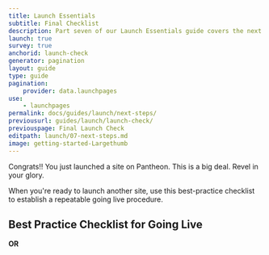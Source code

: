 ```yaml
---
title: Launch Essentials
subtitle: Final Checklist
description: Part seven of our Launch Essentials guide covers the next steps to take after your site goes live.
launch: true
survey: true
anchorid: launch-check
generator: pagination
layout: guide
type: guide
pagination:
    provider: data.launchpages
use:
    - launchpages
permalink: docs/guides/launch/next-steps/
previousurl: guides/launch/launch-check/
previouspage: Final Launch Check
editpath: launch/07-next-steps.md
image: getting-started-Largethumb
---
```

Congrats!! You just launched a site on Pantheon. This is a big deal. Revel in your glory.

When you're ready to launch another site, use this best-practice checklist to establish a repeatable going live procedure.
## Best Practice Checklist for Going Live

<ChecklistItem title="Create the Live environment" link="/guides/quickstart/create-test-live/" />

<ChecklistItem title="Upgrade Site Plan" link="/guides/launch/plans/" />

<ChecklistItem title="Activate New Relic Pro" link="/new-relic/#activate-new-relic-apm-pro" />

<ChecklistItem title="Load and Performance Test" link="/load-and-performance-testing/" />

<ChecklistItem title="Add Domains to the Live Environment" link="/guides/launch/domains/" />

<ChecklistItem title="Configure DNS" link="/guides/launch/domains/" />

<ChecklistItem title="Redirect to a Primary Domain" link="/guides/launch/redirects/" />

<ChecklistItem title="Setup Availability Monitoring" link="/new-relic/#configure-ping-monitors-for-availability" />

<ChecklistItem title="Enable and Schedule Weekly Backups" link="/guides/launch/launch-check/" />

<ChecklistItem title="Set Up Outgoing Email" link="/email/" />

<ChecklistItem title="WordPress Launch Check" link="/wordpress-launch-check/" />

 **OR** 

<ChecklistItem title="Drupal Launch Check" link="/drupal-launch-check/" />

<ChecklistItem title="Review Status Report" link="/guides/launch/launch-check/" />

<ChecklistItem title="Enable Redis" link="/redis/#enable-redis" />

<ChecklistItem title="Configure Caching" link="/global-cdn-caching/" />

<ChecklistItem title="Test Cache" link="/test-global-cdn-caching/" />
